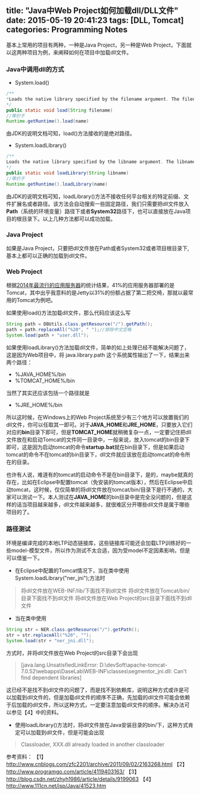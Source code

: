 title: "Java中Web Project如何加载dll/DLL文件"
date: 2015-05-19 20:41:23
tags: [DLL, Tomcat]
categories: Programming Notes
---

基本上常用的项目有两种，一种是Java Project，另一种是Web Project，下面就以这两种项目为例，来阐释如何在项目中加载dll文件。
### Java中调用dll的方式

* System.load()
```java 
/**
*Loads the native library specified by the filename argument. The filename argument must be an absolute path name.
*/
public static void load(String filename)
//等价于
Runtime.getRuntime().load(name)
```
由JDK的说明文档可知，load()方法接收的是绝对路径。

* System.loadLibrary() 
```java
/**
Loads the native library specified by the libname argument. The libname argument must not contain any platform specific prefix, file extension or path.
*/
public static void loadLibrary(String libname)
//等价于
Runtime.getRuntime().loadLibrary(name)
```
由JDK的说明文档可知，loadLibrary()方法不接收任何平台相关的特定前缀、文件扩展名或者路径。该方法会自动搜索一些固定路径，我们只需要把dll文件放入**Path**（系统的环境变量）路径下或者**System32**路径下，也可以直接放在Java项目的根目录下。以上几种方法都可以成功加载。
### Java Project
如果是Java Project，只要把dll文件放在Path或者System32或者项目根目录下,基本上都可以正确的加载到dll文件。

### Web Project
根据[2014年最流行的应用服务器](http://www.importnew.com/12590.html)的统计结果，41%的应用服务器部署的是Tomcat，其中出乎我意料的是Jetty以31%的份额占据了第二把交椅，那就以最常用的Tomcat为例吧。

如果使用load()方法加载dll文件，那么代码应该这么写
```java
String path = DBUtils.class.getResource("/").getPath();
path = path.replaceAll("%20", " ");//排除中文空格
System.load(path + "user.dll");  
```

如果使用loadLibrary()方法加载dll文件，简单的如上处理已经不能解决问题了，这是因为Web项目中，将 java.library.path 这个系统属性输出了一下，结果出来两个路径：

* %JAVA_HOME%/bin
* %TOMCAT_HOME%/bin

当然了其实还应该包括一个路径就是

* %JRE_HOME%/bin

所以这时候，在Windows上的Web Project系统至少有三个地方可以放置我们的dll文件，你可以任取其一即可。对于**JAVA_HOME**和**JRE_HOME**，只要放入它们对应的**bin**目录下即可，但是**TOMCAT_HOME**就稍微复杂一点，一定要记住把dll文件放在和启动Tomcat的文件同一目录中，一般来说，放入tomcat的bin目录下即可，这是因为启动tomcat的命令**startup.bat**就在bin目录下，但是如果启动tomcat的命令不在tomcat的bin目录下，dll文件就应该放在启动tomcat的命令所在的目录。

也许有人说，难道有的tomcat的启动命令不是在bin目录下，是的，maybe就真的存在，比如在Eclipse中配置tomcat（免安装的tomcat版本），然后在Eclipse中启动tomcat，这时候，仅仅简单的将dll文件放在tomcat/bin/目录下是行不通的，大家可以测试一下。本人测试在**JAVA_HOME**的bin目录中是完全没问题的，但是这样的话当项目越来越多，dll文件越来越多，就很难区分开哪些dll文件是属于哪些项目的了。
### 路径测试
环境是编译完成的本地LTP动态链接库，这些链接库可能还会加载LTP训练好的一些model-模型文件，所以作为测试不太合适，因为受model不定因素影响，但是可以借鉴一下。

* 在Eclipse中配置的Tomcat情况下，当在类中使用System.loadLibrary("ner_jni");方法时

>将dll文件放在WEB-INF/lib/下面找不到dll文件
将dll文件放在Tomcat/bin/目录下面找不到dll文件
将dll文件放在Web Project的src目录下面找不到dll文件

* 当在类中使用
```java
String str = NER.class.getResource("/").getPath();
str = str.replaceAll("%20", "");
System.load(str + "ner_jni.dll");
```

方式时，并将dll文件放在Web Project的src目录下会出现

>[java.lang.UnsatisfiedLinkError: D:\devSoft\apache-tomcat-7.0.52\webapps\DaseLab\WEB-INF\classes\segmentor_jni.dll: Can't find dependent libraries]

这已经不是找不到dll文件的问题了，而是找不到依赖库，说明这种方式或许是可以加载到dll文件的，但是加载dll文件的顺序不正确，先加载的dll文件可能会依赖于后加载的dll文件，所以这种方式，一定要注意加载dll文件的顺序。解决办法可以参见【4】中的资料。

* 使用loadLibrary()方法时，将dll文件放在Java安装目录的bin/下，这种方式肯定可以加载到dll文件，但是可能会出现

>Classloader, XXX.dll already loaded in another classloader 


参考资料：
【1】http://www.cnblogs.com/zfc2201/archive/2011/09/02/2163268.html
【2】http://www.programgo.com/article/4119403163/
【3】http://blog.csdn.net/zhyh1986/article/details/9199063
【4】http://www.111cn.net/jsp/Java/41523.htm